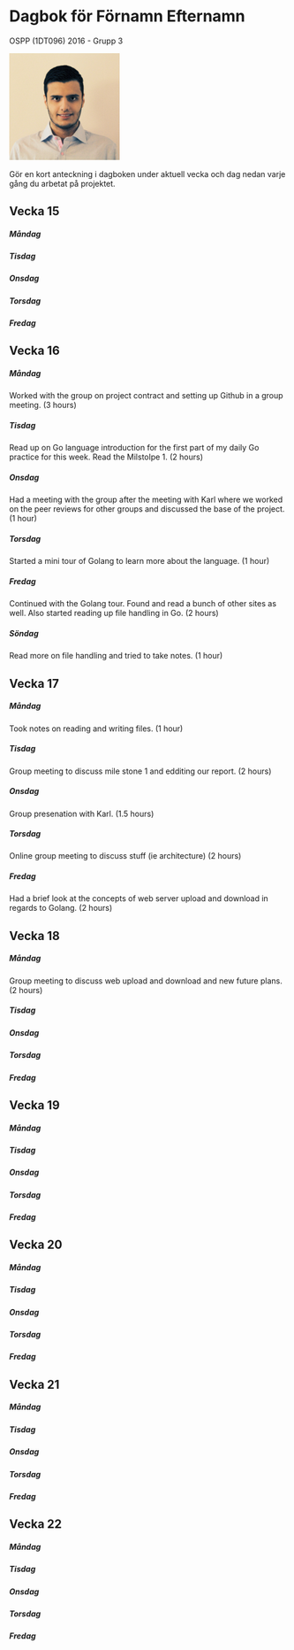 # Dagbok för Förnamn Efternamn

OSPP (1DT096) 2016 - Grupp 3

<img src="../images/Ali.jpg" width="200">

Gör en kort anteckning i dagboken under aktuell vecka och dag nedan
varje gång du arbetat på projektet.

## Vecka 15

##### Måndag

##### Tisdag

##### Onsdag

##### Torsdag

##### Fredag


## Vecka 16

##### Måndag

Worked with the group on project contract and setting up Github in a group meeting. (3 hours)

##### Tisdag

Read up on Go language introduction for the first part of my daily Go practice for this week. Read the Milstolpe 1. (2 hours)

##### Onsdag

Had a meeting with the group after the meeting with Karl where we worked on the peer reviews for other groups and discussed the base of the project. (1 hour)

##### Torsdag

Started a mini tour of Golang to learn more about the language. (1 hour)

##### Fredag

Continued with the Golang tour. Found and read a bunch of other sites as well. 
Also started reading up file handling in Go. (2 hours)

##### Söndag 

Read more on file handling and tried to take notes. (1 hour)

## Vecka 17

##### Måndag

Took notes on reading and writing files. (1 hour)

##### Tisdag

Group meeting to discuss mile stone 1 and edditing our report. (2 hours)

##### Onsdag

Group presenation with Karl. (1.5 hours)

##### Torsdag

Online group meeting to discuss stuff (ie architecture) (2 hours)

##### Fredag

Had a brief look at the concepts of web server upload and download in regards to Golang. (2 hours)

## Vecka 18

##### Måndag

Group meeting to discuss web upload and download and new future plans. (2 hours)

##### Tisdag

##### Onsdag

##### Torsdag

##### Fredag

## Vecka 19

##### Måndag

##### Tisdag

##### Onsdag

##### Torsdag

##### Fredag

## Vecka 20

##### Måndag

##### Tisdag

##### Onsdag

##### Torsdag

##### Fredag

## Vecka 21

##### Måndag

##### Tisdag

##### Onsdag

##### Torsdag

##### Fredag

## Vecka 22

##### Måndag

##### Tisdag

##### Onsdag

##### Torsdag

##### Fredag
